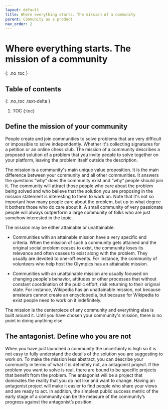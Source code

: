 ```yaml
---
layout: default
title: Where everything starts. The mission of a community
parent: Community as a product
nav_order: 2
---
```


# Where everything starts. The mission of a community
{: .no_toc }

## Table of contents
{: .no_toc .text-delta }

1. TOC
{:toc}

## Define the mission of your community

People create and join communities to solve problems that are very difficult or impossible to solve independently. Whether it's collecting signatures for a petition or an online chess club. The mission of a community describes a proposed solution of a problem that you invite people to solve together on your platform, leaving the problem itself outside the description.

The mission is a community's main unique value proposition. It is the main difference between your community and all other communities. It answers the questions “why” does the community exist and “why” people should join it. The community will attract those people who care about the problem being solved and who believe that the solution you are proposing in the mission statement is interesting to them to work on. Note that it's not so important how many people care about the problem, but up to what degree it bothers those who do care about it. A small community of very passionate people will always outperform a large community of folks who are just somehow interested in the topic.

The mission may be either attainable or unattainable.

- Communities with an attainable mission have a very specific end criteria. When the mission of such a community gets attained and the original social problem ceases to exist, the community loses its relevance and often ceases to exist along with the problem. They usually are devoted to one-off events. For instance, the community of volunteers who help host the Olympics has an attainable mission. 

- Communities with an unattainable mission are usually focused on changing people's behavior, attitudes or other processes that without constant coordination of the public effort, risk returning to their original state. For instance, Wikipedia has an unattainable mission, not because amateurs cannot create an encyclopedia, but because for Wikipedia to exist people need to work on it indefinitely.
 
The mission is the centerpiece of any community and everything else is built around it. Until you have chosen your community's mission, there is no point in doing anything else. 

## The antagonist. Define who you are not 

When you have just launched a community the uncertainty is high so it is not easy to fully understand the details of the solution you are suggesting to work on. To make the mission less abstract, you can describe your community in terms of what it is definitely not, an antagonist project. If the problem you want to solve is real, there are bound to be specific projects that benefit from the problem. The antagonist will be a project that dominates the reality that you do not like and want to change. Having an antagonist project will make it easier to find people who share your views and are ready to act. In addition, the simplest public success metric of the early stage of a community can be the measure of the community’s progress against the antagonist’s position.